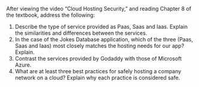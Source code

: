 After viewing the video “Cloud Hosting Security,” and reading Chapter 8 of the textbook, address the following:

1. Describe the type of service provided as Paas, Saas and Iaas. Explain the similarities and differences between the services.
2. In the case of the Jokes Database application, which of the three (Paas, Saas and Iaas) most closely matches the hosting needs for our app? Explain.
3. Contrast the services provided by Godaddy with those of Microsoft Azure.
4. What are at least three best practices for safely hosting a company network on a cloud? Explain why each practice is considered safe.